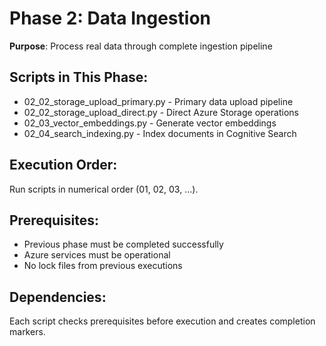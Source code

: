 # Phase 2: Data Ingestion

**Purpose**: Process real data through complete ingestion pipeline

## Scripts in This Phase:

- 02_02_storage_upload_primary.py - Primary data upload pipeline
- 02_02_storage_upload_direct.py - Direct Azure Storage operations
- 02_03_vector_embeddings.py - Generate vector embeddings
- 02_04_search_indexing.py - Index documents in Cognitive Search

## Execution Order:

Run scripts in numerical order (01, 02, 03, ...).

## Prerequisites:

- Previous phase must be completed successfully
- Azure services must be operational
- No lock files from previous executions

## Dependencies:

Each script checks prerequisites before execution and creates completion markers.
